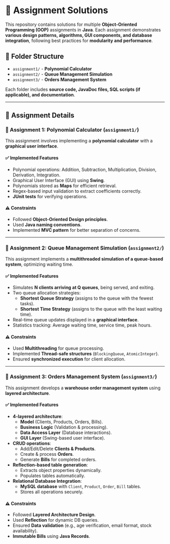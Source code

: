 # 🚀 Assignment Solutions

This repository contains solutions for multiple **Object-Oriented Programming (OOP)** assignments in **Java**. Each assignment demonstrates **various design patterns, algorithms, GUI components, and database integration**, following best practices for **modularity and performance**.

## 📂 Folder Structure

- `assignment1/` - **Polynomial Calculator**  
- `assignment2/` - **Queue Management Simulation**  
- `assignment3/` - **Orders Management System**  

Each folder includes **source code, JavaDoc files, SQL scripts (if applicable), and documentation**.

---

## 📜 Assignment Details

### 🧮 Assignment 1: Polynomial Calculator (`assignment1/`)
This assignment involves implementing a **polynomial calculator** with a **graphical user interface**.

#### ✅ Implemented Features
- Polynomial operations: Addition, Subtraction, Multiplication, Division, Derivation, Integration.
- Graphical User Interface (GUI) using **Swing**.
- Polynomials stored as **Maps** for efficient retrieval.
- Regex-based input validation to extract coefficients correctly.
- **JUnit tests** for verifying operations.

#### ⚠️ Constraints
- Followed **Object-Oriented Design principles**.
- Used **Java naming conventions**.
- Implemented **MVC pattern** for better separation of concerns.

---

### 🔄 Assignment 2: Queue Management Simulation (`assignment2/`)
This assignment implements a **multithreaded simulation of a queue-based system**, optimizing waiting time.

#### ✅ Implemented Features
- Simulates **N clients arriving at Q queues**, being served, and exiting.
- Two queue allocation strategies:
  - **Shortest Queue Strategy** (assigns to the queue with the fewest tasks).
  - **Shortest Time Strategy** (assigns to the queue with the least waiting time).
- Real-time queue updates displayed in a **graphical interface**.
- Statistics tracking: Average waiting time, service time, peak hours.

#### ⚠️ Constraints
- Used **Multithreading** for queue processing.
- Implemented **Thread-safe structures** (`BlockingQueue`, `AtomicInteger`).
- Ensured **synchronized execution** for client allocation.

---

### 🏢 Assignment 3: Orders Management System (`assignment3/`)
This assignment develops a **warehouse order management system** using **layered architecture**.

#### ✅ Implemented Features
- **4-layered architecture**:
  - **Model** (Clients, Products, Orders, Bills).
  - **Business Logic** (Validation & processing).
  - **Data Access Layer** (Database interactions).
  - **GUI Layer** (Swing-based user interface).
- **CRUD operations**:
  - Add/Edit/Delete **Clients & Products**.
  - Create & process **Orders**.
  - Generate **Bills** for completed orders.
- **Reflection-based table generation**:
  - Extracts object properties dynamically.
  - Populates tables automatically.
- **Relational Database Integration**:
  - **MySQL database** with `Client`, `Product`, `Order`, `Bill` tables.
  - Stores all operations securely.

#### ⚠️ Constraints
- Followed **Layered Architecture Design**.
- Used **Reflection** for dynamic DB queries.
- Ensured **Data validation** (e.g., age verification, email format, stock availability).
- **Immutable Bills** using **Java Records**.

